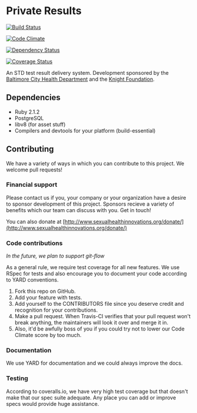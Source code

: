 # Private Results
[![Build Status](https://travis-ci.org/SexualHealthInnovations/PrivateResults.svg?branch=master)](https://travis-ci.org/SexualHealthInnovations/PrivateResults)

[![Code Climate](https://codeclimate.com/github/SexualHealthInnovations/PrivateResults.png)](https://codeclimate.com/github/SexualHealthInnovations/PrivateResults)

[![Dependency Status](https://gemnasium.com/SexualHealthInnovations/PrivateResults.svg)](https://gemnasium.com/SexualHealthInnovations/PrivateResults)

[![Coverage Status](https://coveralls.io/repos/SexualHealthInnovations/PrivateResults/badge.png)](https://coveralls.io/r/SexualHealthInnovations/PrivateResults)

An STD test result delivery system. Development sponsored by the
[Baltimore City Health Department](http://www.baltimorehealth.org/)
and the [Knight Foundation](http://www.knightfoundation.org/).

## Dependencies

+ Ruby 2.1.2
+ PostgreSQL
+ libv8 (for asset stuff)
+ Compilers and devtools for your platform (build-essential)

## Contributing

We have a variety of ways in which you can contribute to this
project. We welcome pull requests!

### Financial support

Please contact us if you, your company or your organization have a
desire to sponsor development of this project. Sponsors recieve a
variety of benefits which our team can discuss with you. Get in touch!

You can also donate at
[http://www.sexualhealthinnovations.org/donate/](http://www.sexualhealthinnovations.org/donate/)

### Code contributions

*In the future, we plan to support git-flow*

As a general rule, we require test coverage for all new features. We
use RSpec for tests and also encourage you to document your code
according to YARD conventions.

1. Fork this repo on GitHub.
1. Add your feature with tests.
1. Add yourself to the CONTRIBUTORS file since you deserve credit and
   recognition for your contributions.
1. Make a pull request. When Travis-CI verifies that your pull request
   won't break anything, the maintainers will look it over and merge
   it in.
1. Also, it'd be awfully boss of you if you could try not to lower our
   Code Climate score by too much.

### Documentation

We use YARD for documentation and we could always improve the docs.

### Testing

According to coveralls.io, we have very high test coverage but that
doesn't make that our spec suite adequate. Any place you can add or
improve specs would provide huge assistance.
